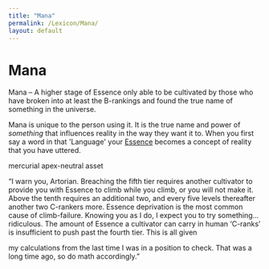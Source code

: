 ```yaml
---
title: "Mana"
permalink: /Lexicon/Mana/
layout: default
---
```

# Mana
Mana – A higher stage of Essence only able to be cultivated by those who have
broken into at least the B-rankings and found the true name of something in the
universe.

Mana is unique to the person using it. It is the true name and power of *something* that influences reality in the way they want it to. When you first say a word in that 'Language' your [Essence](Essence.md) becomes a concept of reality that you have uttered.


mercurial apex-neutral asset


“I warn you, Artorian. Breaching
the fifth tier requires another cultivator to provide you with Essence
to climb while you climb, or you will not make it. Above the tenth
requires an additional two, and every five levels thereafter another
two C-rankers more. Essence deprivation is the most common cause
of climb-failure. Knowing you as I do, I expect you to try something...
ridiculous. The amount of Essence a cultivator can carry in human
‘C-ranks’ is insufficient to push past the fourth tier. This is all given

my calculations from the last time I was in a position to check. That
was a long time ago, so do math accordingly.”